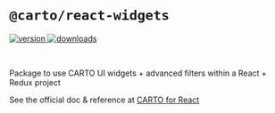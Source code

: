 # `@carto/react-widgets`

<p>
  <a href="https://npmjs.org/package/@carto/react-widgets">
    <img src="https://img.shields.io/npm/v/@carto/react-widgets.svg?style=flat-square" alt="version" />
  </a>

  <a href="https://npmjs.org/package/@carto/react-widgets">
    <img src="https://img.shields.io/npm/dt/@carto/react-widgets.svg?style=flat-square" alt="downloads" />
  </a>
</p>

<br/>

Package to use CARTO UI widgets + advanced filters within a React + Redux project

See the official doc & reference at [CARTO for React](https://docs.carto.com/carto-for-developers/carto-for-react/)
